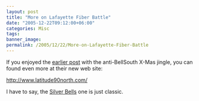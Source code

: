 ```yaml
---
layout: post
title: "More on Lafayette Fiber Battle"
date: "2005-12-22T09:12:00+06:00"
categories: Misc 
tags: 
banner_image: 
permalink: /2005/12/22/More-on-Lafayette-Fiber-Battle
---
```


If you enjoyed the <a href="http://ray.camdenfamily.com/index.cfm/2005/12/20/BellSouth--Thanks-for-the-Suit">earlier post</a> with the anti-BellSouth X-Mas jingle, you can found even more at their new web site:

<a href="http://www.latitude90north.com/">http://www.latitude90north.com/</a>

I have to say, the <a href="http://www.latitude90north.com/Silver_Bells.htm">Silver Bells</a> one is just classic.